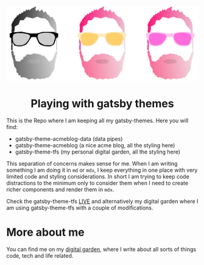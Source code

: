 ![](./themes/images/group_logo.png)

<center> <h1>Playing with gatsby themes</h1> </center>

This is the Repo where I am keeping all my gatsby-themes. Here you will find: 
- gatsby-theme-acmeblog-data (data pipes)
- gatsby-theme-acmeblog (a nice acme blog, all the styling here)
- gatsby-theme-tfs (my personal digital garden, all the styling here)
  
This separation of concerns makes sense for me. When I am writing something I am doing it in `md` or `mdx`, I keep everything in one place with very limited code and styling considerations. In short I am trying to keep code distractions to the minimum only to consider them when I need to create richer components and render them in `mdx`. 

Check the gatsby-theme-tfs [LIVE](https://gatsby-tfs-theme-starter.netlify.app/) and alternatively my digital garden where I am using gatsby-theme-tfs with a couple of modifications.

# More about me
You can find me on my [digital garden](https://www.tiagofsanchez.com/), where I write about all sorts of things code, tech and life related.